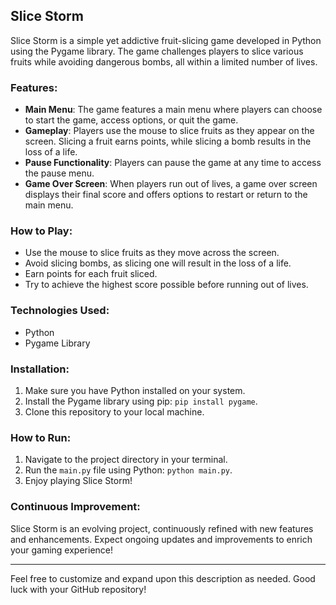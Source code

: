 ## Slice Storm

Slice Storm is a simple yet addictive fruit-slicing game developed in Python using the Pygame library. The game challenges players to slice various fruits while avoiding dangerous bombs, all within a limited number of lives.

### Features:
- **Main Menu**: The game features a main menu where players can choose to start the game, access options, or quit the game.
- **Gameplay**: Players use the mouse to slice fruits as they appear on the screen. Slicing a fruit earns points, while slicing a bomb results in the loss of a life.
- **Pause Functionality**: Players can pause the game at any time to access the pause menu.
- **Game Over Screen**: When players run out of lives, a game over screen displays their final score and offers options to restart or return to the main menu.

### How to Play:
- Use the mouse to slice fruits as they move across the screen.
- Avoid slicing bombs, as slicing one will result in the loss of a life.
- Earn points for each fruit sliced.
- Try to achieve the highest score possible before running out of lives.

### Technologies Used:
- Python
- Pygame Library

### Installation:
1. Make sure you have Python installed on your system.
2. Install the Pygame library using pip: `pip install pygame`.
3. Clone this repository to your local machine.

### How to Run:
1. Navigate to the project directory in your terminal.
2. Run the `main.py` file using Python: `python main.py`.
3. Enjoy playing Slice Storm!

### Continuous Improvement:
Slice Storm is an evolving project, continuously refined with new features and enhancements. Expect ongoing updates and improvements to enrich your gaming experience!

---

Feel free to customize and expand upon this description as needed. Good luck with your GitHub repository!
